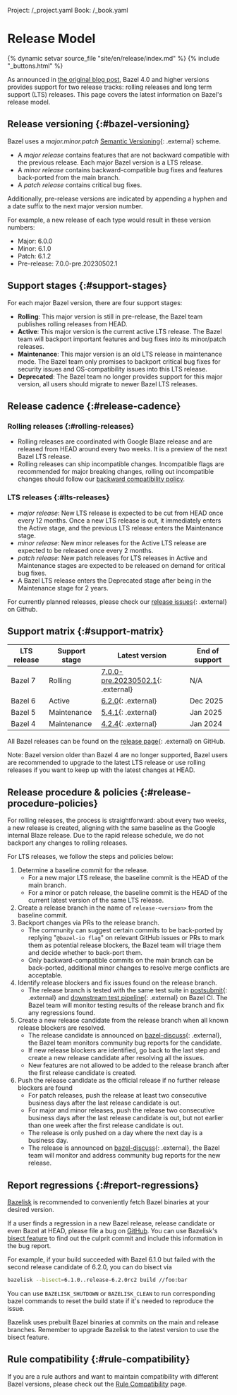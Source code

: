 Project: /_project.yaml
Book: /_book.yaml

# Release Model

{% dynamic setvar source_file "site/en/release/index.md" %}
{% include "_buttons.html" %}

As announced in [the original blog
post](https://blog.bazel.build/2020/11/10/long-term-support-release.html), Bazel
4.0 and higher versions provides support for two release tracks: rolling
releases and long term support (LTS) releases. This page covers the latest
information on Bazel's release model.

## Release versioning {:#bazel-versioning}

Bazel uses a _major.minor.patch_ [Semantic Versioning](https://semver.org/){: .external}
scheme.

* A _major release_ contains features that are not backward compatible with the
  previous release. Each major Bazel version is a LTS release.
* A _minor release_ contains backward-compatible bug fixes and features
  back-ported from the main branch.
* A _patch release_ contains critical bug fixes.

Additionally, pre-release versions are indicated by appending a hyphen and a
date suffix to the next major version number.

For example, a new release of each type would result in these version numbers:

* Major: 6.0.0
* Minor: 6.1.0
* Patch: 6.1.2
* Pre-release: 7.0.0-pre.20230502.1

## Support stages {:#support-stages}

For each major Bazel version, there are four support stages:

* **Rolling**: This major version is still in pre-release, the Bazel team
  publishes rolling releases from HEAD.
* **Active**: This major version is the current active LTS release. The Bazel
  team will backport important features and bug fixes into its minor/patch
  releases.
* **Maintenance**: This major version is an old LTS release in maintenance mode.
  The Bazel team only promises to backport critical bug fixes for security
  issues and OS-compatibility issues into this LTS release.
* **Deprecated**: The Bazel team no longer provides support for this major
  version, all users should migrate to newer Bazel LTS releases.

## Release cadence {:#release-cadence}

### Rolling releases {:#rolling-releases}

* Rolling releases are coordinated with Google Blaze release and are released
  from HEAD around every two weeks. It is a preview of the next Bazel LTS
  release.
* Rolling releases can ship incompatible changes. Incompatible flags are
  recommended for major breaking changes, rolling out incompatible changes
  should follow our [backward compatibility
  policy](/release/backward-compatibility).

### LTS releases {:#lts-releases}

* _major release_: New LTS release is expected to be cut from HEAD once every 12
  months. Once a new LTS release is out, it immediately enters the Active stage,
  and the previous LTS release enters the Maintenance stage.
* _minor release_: New minor releases for the Active LTS release are expected to
  be released once every 2 months.
* _patch release_: New patch releases for LTS releases in Active and Maintenance
  stages are expected to be released on demand for critical bug fixes.
* A Bazel LTS release enters the Deprecated stage after being in ​​the
  Maintenance stage for 2 years.

For currently planned releases, please check our [release
issues](https://github.com/bazelbuild/bazel/issues?q=is%3Aopen+is%3Aissue+label%3Arelease){: .external}
on Github.

## Support matrix {:#support-matrix}

| LTS release | Support stage | Latest version | End of support |
| ----------- | ------------- | -------------- | -------------- |
| Bazel 7 | Rolling| [7.0.0-pre.20230502.1](https://github.com/bazelbuild/bazel/releases/tag/7.0.0-pre.20230502.1){: .external} | N/A |
| Bazel 6 | Active | [6.2.0](https://github.com/bazelbuild/bazel/releases/tag/6.2.0){: .external} | Dec 2025 |
| Bazel 5 | Maintenance | [5.4.1](https://github.com/bazelbuild/bazel/releases/tag/5.4.1){: .external} | Jan 2025 |
| Bazel 4 | Maintenance | [4.2.4](https://github.com/bazelbuild/bazel/releases/tag/4.2.4){: .external} | Jan 2024 |

All Bazel releases can be found on the [release
page](https://github.com/bazelbuild/bazel/releases){: .external} on GitHub.

Note: Bazel version older than Bazel 4 are no longer supported, Bazel users are
recommended to upgrade to the latest LTS release or use rolling releases if you
want to keep up with the latest changes at HEAD.

## Release procedure & policies {:#release-procedure-policies}

For rolling releases, the process is straightforward: about every two weeks, a
new release is created, aligning with the same baseline as the Google internal
Blaze release. Due to the rapid release schedule, we do not backport any
changes to rolling releases.

For LTS releases, we follow the steps and policies below:

1. Determine a baseline commit for the release.
   * For a new major LTS release, the baseline commit is the HEAD of the main branch.
   * For a minor or patch release, the baseline commit is the HEAD of the current
     latest version of the same LTS release.
1. Create a release branch in the name of `release-<version>` from the baseline commit.
1. Backport changes via PRs to the release branch.
   * The community can suggest certain commits to be back-ported by replying
   "`@bazel-io flag`" on relevant GitHub issues or PRs to mark them as potential
   release blockers, the Bazel team will triage them and decide whether to
   back-port them.
   * Only backward-compatible commits on the main branch can be back-ported,
   additional minor changes to resolve merge conflicts are acceptable.
1. Identify release blockers and fix issues found on the release branch.
   * The release branch is tested with the same test suite in
   [postsubmit](https://buildkite.com/bazel/bazel-bazel){: .external} and
   [downstream test
   pipeline](https://buildkite.com/bazel/bazel-at-head-plus-downstream){:
   .external} on Bazel CI. The Bazel team will monitor testing results of the
   release branch and fix any regressions found.
1. Create a new release candidate from the release branch when all known release
   blockers are resolved.
   * The release candidate is announced on
     [bazel-discuss](https://groups.google.com/g/bazel-discuss){: .external},
     the Bazel team monitors community bug reports for the candidate.
   * If new release blockers are identified, go back to the last step and
     create a new release candidate after resolving all the issues.
   * New features are not allowed to be added to the release branch after the
    first release candidate is created.
1. Push the release candidate as the official release if no further release
   blockers are found
   * For patch releases, push the release at least two consecutive business days
     after the last release candidate is out.
   * For major and minor releases, push the release two consecutive business
     days after the last release candidate is out, but not earlier than one
     week after the first release candidate is out.
   * The release is only pushed on a day where the next day is a business day.
   * The release is announced on
     [bazel-discuss](https://groups.google.com/g/bazel-discuss){: .external},
     the Bazel team will monitor and address community bug reports for the new
     release.

## Report regressions {:#report-regressions}

[Bazelisk](/install/bazelisk) is recommended to conveniently fetch Bazel binaries at your desired
version.

If a user finds a regression in a new Bazel release, release candidate or even
Bazel at HEAD, please file a bug on
[GitHub](https://github.com/bazelbuild/bazel/issues). You can use Bazelisk's
[bisect feature](https://github.com/bazelbuild/bazelisk#--bisect) to find out
the culprit commit and include this information in the bug report.

For example, if your build succeeded with Bazel 6.1.0 but failed with the second
release candidate of 6.2.0, you can do bisect via

```bash
bazelisk --bisect=6.1.0..release-6.2.0rc2 build //foo:bar
```

You can use `BAZELISK_SHUTDOWN` or `BAZELISK_CLEAN` to run corresponding bazel
commands to reset the build state if it's needed to reproduce the issue.

Bazelisk uses prebuilt Bazel binaries at commits on the main and release
branches. Remember to upgrade Bazelisk to the latest version to use the bisect
feature.

## Rule compatibility {:#rule-compatibility}

If you are a rule authors and want to maintain compatibility with different
Bazel versions, please check out the [Rule
Compatibility](/release/rule-compatibility) page.
